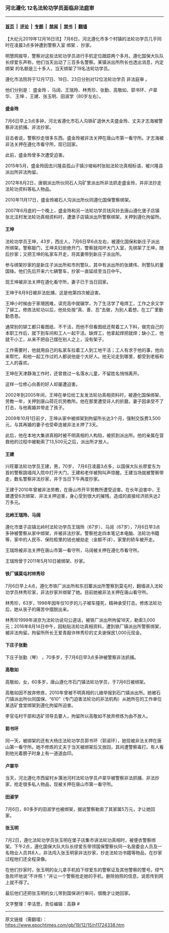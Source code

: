 ### 河北遵化 12名法轮功学员面临非法庭审

---

#### [首页](../../../..?n11724338) &nbsp;|&nbsp; [评论](../../../../../epoch-comment?n11724338) &nbsp;|&nbsp; [专题](../../../../../epoch-special?n11724338) &nbsp;|&nbsp; [禁闻](../../../../../epoch-news?n11724338) &nbsp;|&nbsp; [禁书](../../../../../books?n11724338) &nbsp;|&nbsp; [翻墙](https://github.com/gfw-breaker/nogfw/blob/master/README.md?n11724338)


<div class="post_content" id="artbody" itemprop="articleBody">
 <!-- article content begin -->
 <p>
  【大纪元2019年12月16日讯】7月6日，河北遵化市多个村镇的法轮功学员几乎同时在凌晨3点多钟遭到警察入室
  <ok href="https://www.epochtimes.com/gb/tag/%E7%BB%91%E6%9E%B6.html">
   绑架
  </ok>
  、抄家。
 </p>
 <p>
  明慧网报导，警察对这些法轮功学员进行手机定位跟踪两个多月。遵化国保大队队长缪爱东声称，他们当天出动了三百多名警察。某镇派出所所长也透出消息，内定
  <ok href="https://www.epochtimes.com/gb/tag/%E7%BB%91%E6%9E%B6.html">
   绑架
  </ok>
  的名额是三十多人，当天绑架了19名法轮功学员。
 </p>
 <p>
  遵化市法院将于12月17日、19日、23日分别对12位法轮功学员
  <ok href="https://www.epochtimes.com/gb/tag/%E9%9D%9E%E6%B3%95%E5%BA%AD%E5%AE%A1.html">
   非法庭审
  </ok>
  。
 </p>
 <p>
  他们分别是：
  <ok href="https://www.epochtimes.com/gb/tag/%E7%9B%9B%E9%87%91%E7%8E%B2.html">
   盛金玲
  </ok>
  、马阔、王瑞玲、林秀珍、张勤、高敬如、郭书环、卢翠华、
  <ok href="https://www.epochtimes.com/gb/tag/%E7%8E%8B%E5%9D%A4.html">
   王坤
  </ok>
  、王建、张玉明、田淑学（80岁左右）。
 </p>
 <h4>
  <b>
   <ok href="https://www.epochtimes.com/gb/tag/%E7%9B%9B%E9%87%91%E7%8E%B2.html">
    盛金玲
   </ok>
  </b>
 </h4>
 <p>
  7月6日早上3点多钟，河北省遵化市石人沟铁矿退休大夫盛金玲、丈夫才志海被警察非法抓捕、非法抄家。
 </p>
 <p>
  目击者说，警察抄走很多东西。盛金玲被非法关押在唐山市第一看守所。才志海被非法关押在遵化市看守所，现已回家。
 </p>
 <p>
  此前，盛金玲曾多次遭受迫害。
 </p>
 <p>
  2015年5月，盛金玲因去兴隆县孤山子镇沙坡峪村张贴法轮功真相标语，被兴隆县派出所非法拘留。
 </p>
 <p>
  2012年8月2日，唐钢派出所伙同石人沟矿里派出所非法抓走盛金玲，并非法抄走法轮功资料等私人物品。
 </p>
 <p>
  2010年11月17日，盛金玲被石人沟派出所伙同遵化国保警察绑架。
 </p>
 <p>
  2007年6月底的一个晚上，盛金玲和另一法轮功学员钱风铃去唐山遵化堡子店镇张北洼村发法轮功真相资料时，遭堡子店镇派出所警察绑架，关押到遵化拘留所。
 </p>
 <h4>
  <b>
   <ok href="https://www.epochtimes.com/gb/tag/%E7%8E%8B%E5%9D%A4.html">
    王坤
   </ok>
  </b>
 </h4>
 <p>
  法轮功学员王坤，43岁，西庄人，7月6日早6点左右，被遵化国保和新庄子派出所绑架。警察敲门，王坤夫妇拒绝开门，警察就闯坏大门入室，先绑架了王坤，随后抄家；又把王坤的私家车开走，将其妻带到新庄子派出所。
 </p>
 <p>
  参与绑架抄家的是新庄子派出所和市刑警队，其中有派出所的张建伟、刑警队的董国锋。他们先后开来六七辆警车，抄家一直延续至当日中午。
 </p>
 <p>
  现王坤被非法关押在遵化看守所，妻子已于当日回家。
 </p>
 <p>
  王坤于8月9日被非法批捕，这是他第四次被迫害。
 </p>
 <p>
  王坤小时候由于家境困难，读完高中就辍学，为了生活学了电焊工，工作之余又学了铆工。修炼法轮功以后，他处处按“真、善、忍”去做，为别人着想，在工厂里勤勤恳恳。
 </p>
 <p>
  通常别的铆工都只看图纸、不干活，而他不但看图纸还帮着工人下料，做完自己的本职工作后，就下到车间和工人一起干活。缺焊工，他拿起焊把就焊；缺小工，他就干小工，从来不把自己摆在别人之上，没有架子。
 </p>
 <p>
  工作需要时，他就用自己的私家车拉着工人到工地干活；工人有求于他的事，他向来帮忙。和他一起工作过的人都说他是个大好人。他无论走到哪里，都受到老板和工人的喜欢。
 </p>
 <p>
  王坤在天津静海工作时，还曾救过一名落水儿童，不留姓名悄悄离开。
 </p>
 <p>
  这样一位修心向善的好人却屡遭迫害。
 </p>
 <p>
  2002年到2005年间，王坤在单位给工友发法轮功真相资料时，被遵化国保绑架、劳教一年，关押到唐山荷花坑劳教所。他在那里遭受非人的折磨，妻子因承受不了打击，与他离婚并带走了孩子。
 </p>
 <p>
  2009年10月1日前夕，王坤从家中被绑架到拘留所长达3个月，强制交饭费3,500元，与其再婚的妻子也受牵连被非法关押了3天。
 </p>
 <p>
  此后，他在本地大集讲真相时被不明真相的人构陷，被抓到派出所。他的亲属在营救他的过程中被勒索了13,500元之后，派出所才放人。
 </p>
 <h4>
  <b>
   王建
  </b>
 </h4>
 <p>
  兴旺寨法轮功学员王建，男，70岁， 7月6日凌晨3点多，以国保大队长廖爱东为首的警察跳墙闯入院中打开大门，王建和老伴被狗叫声惊醒。王建当场就被警察带走，数名警察非法抄家，并于当日下午再度抄家。
 </p>
 <p>
  王建于2010年曾被非法劳教，在唐山市开平劳教所遭受迫害。在长年迫害中，王建遭受6次绑架、非法关押迫害，身心受到很大的摧残，造成的直接经济损失达2万多元。
 </p>
 <h4>
  <b>
   北岭王瑞玲、马阔
  </b>
 </h4>
 <p>
  遵化市堡子店镇北岭村法轮功学员王瑞玲（67岁）、马阔（67岁），7月6日早3点多钟被警察从家中绑架，并被非法抄家。警察抢走四本笔记本电脑、法轮功书籍等，家中的人民币、保险柜里的钱也被劫走（金额不详），家里的轿车被开走。
 </p>
 <p>
  王瑞玲被非法关押在唐山市第一看守所，马阔被关押在遵化市看守所。
 </p>
 <p>
  王瑞玲曾于2011年5月10日被绑架、抄家。
 </p>
 <h4>
  <b>
   铁厂镇莫屯村林秀珍
  </b>
 </h4>
 <p>
  7月6日早上4点，遵化市铁厂派出所和东旧寨派出所警察到莫屯村，翻墙进入法轮功学员林秀珍家，非法抄家并绑架了她。目前她被非法关押在唐山看守所。
 </p>
 <p>
  林秀珍，63岁，1998年因年仅10岁的儿子被车撞死，精神承受打击。修炼法轮功后，她从丧子的痛苦中摆脱出来。
 </p>
 <p>
  林秀珍1999年进京为法轮功说句公道话，被铁厂派出所拘留18天，勒索3,000元；2016年8月14日中午，因粘贴法轮功真相资料，遭到铁厂镇派出所警察绑架，被非法拘留。拘留所所长王爱青敲诈林秀珍的丈夫谢保民1,000元现金。
 </p>
 <h4>
  <b>
   下庄子张勤
  </b>
 </h4>
 <p>
  下庄子张勤（琴） ，70多岁，于7月6日早3点多钟被警察非法抓捕。
 </p>
 <h4>
  <b>
   高敬如
  </b>
 </h4>
 <p>
  高敬如，女，60多岁，唐山遵化市石门镇法轮功学员，于7月6日被绑架。
 </p>
 <p>
  高敬如因不放弃修炼，2010年曾被不明真相的儿媳举报到石门镇派出所。她被石门镇派出所伙同国保、“610”（专门迫害法轮功的非法机构）从她所在的工作单位某选矿食堂绑架到遵化拘留所迫害。
 </p>
 <p>
  李官屯村干部和选矿领导去要人，拘留所以高敬如不放弃修炼为由不放人。
 </p>
 <h4>
  <b>
   郭书环
  </b>
 </h4>
 <p>
  同一天，被绑架的还有大杨庄法轮功学员郭书环（郭淑环），她现被非法关押在唐山第一看守所。她不修炼的丈夫于当天被绑架后又放回，其间遭警察毒打。有人看到他光着膀子时身上有一道道血印。
 </p>
 <h4>
  <b>
   卢翠华
  </b>
 </h4>
 <p>
  当天，河北遵化市西留村乡蒲池河村法轮功学员卢翠华被警察非法抓捕、非法抄家，抢走很多私人物品，现被关押在唐山市第一看守所。
 </p>
 <h4>
  <b>
   田淑学
  </b>
 </h4>
 <p>
  7月6日，80多岁的田淑学也被绑架，据说警察勒索了其家属5万元，才让她回家。
 </p>
 <h4>
  <b>
   张玉明
  </b>
 </h4>
 <p>
  7月2日，遵化法轮功学员张玉明在堡子店集市讲法轮功真相时，被便衣警察绑架。下午2点，遵化国保大队大队长缪爱东带领国保警察伙同一名居委会人员及一名物业人员共8人，非法闯入张玉明家非法抄家，抄走法轮功书籍等物品，在抄家过程他们还全程录像。
 </p>
 <p>
  在他们抄家时，张玉明的女儿拿手机拍下缪爱东的警察证及其他警察的警号。缪气急败坏地说“不许照！”并让一个警察抢走她的手机，删除拍照的信息，说若传到网上就不得了。
 </p>
 <p>
  最后他们还把张玉明的女儿带到国保进行审问，很晚才让她回家。
 </p>
 <p>
  文字整理：李洁思，责任编辑：高静 #
 </p>
 <!-- article content end -->
 <div id="below_article_ad">
 </div>
</div>


---

原文链接（需翻墙）：https://www.epochtimes.com/gb/19/12/15/n11724338.htm